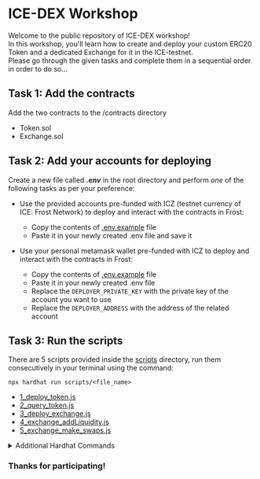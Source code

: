 # ICE-DEX Workshop
Welcome to the public repository of ICE-DEX workshop!</br>
In this workshop, you'll learn how to create and deploy your custom ERC20 Token and a dedicated Exchange for it in the ICE-testnet.</br>
Please go through the given tasks and complete them in a sequential order in order to do so...

## Task 1: Add the contracts
Add the two contracts to the /contracts directory 
- Token.sol
- Exchange.sol

## Task 2: Add your accounts for deploying
Create a new file called ***.env*** in the root directory and perform *one* of the following tasks as per your preference:
* Use the provided accounts pre-funded with ICZ (testnet currency of ICE: Frost Network) to deploy and interact with the contracts in Frost:
    * Copy the contents of [.env.example](.env.example) file
    * Paste it in your newly created .env file and save it

* Use your personal metamask wallet pre-funded with ICZ to deploy and interact with the contracts in Frost:
    * Copy the contents of [.env.example](.env.example) file
    * Paste it in your newly created .env file
    * Replace the `DEPLOYER_PRIVATE_KEY` with the private key of the account you want to use
    * Replace the `DEPLOYER_ADDRESS` with the address of the related account

## Task 3: Run the scripts 
There are 5 scripts provided inside the [scripts](scripts) directory, run them consecutively in your terminal using the command:

```shell
npx hardhat run scripts/<file_name>
```

- [1_deploy_token.js](scripts/1_deploy_token.js)
- [2_query_token.js](scripts/2_query_token.js)
- [3_deploy_exchange.js](scripts/3_deploy_exchange.js)
- [4_exchange_addLiquidity.js](scripts/4_exchange_addLiquidity.js)
- [5_exchange_make_swaps.js](scripts/5_exchange_make_swaps.js)

<details>
    <summary> Additional Hardhat Commands</summary>
    <p>`npx hardhat accounts`</p>
    <p>`npx hardhat compile`</p>
    <p>`npx hardhat clean`</p>
    <p>`npx hardhat test`</p>
    <p>`npx hardhat node`</p>
    <p>`npx hardhat help`</p>
</details>

### Thanks for participating!